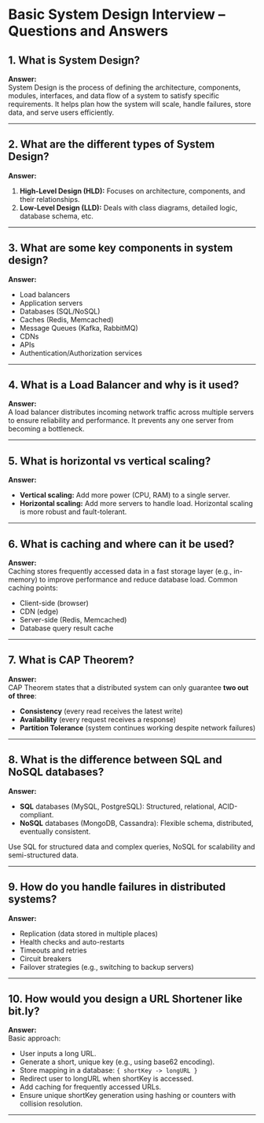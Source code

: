# Basic System Design Interview – Questions and Answers

## 1. What is System Design?

**Answer:**  
System Design is the process of defining the architecture, components, modules, interfaces, and data flow of a system to satisfy specific requirements. It helps plan how the system will scale, handle failures, store data, and serve users efficiently.

---

## 2. What are the different types of System Design?

**Answer:**  
1. **High-Level Design (HLD):** Focuses on architecture, components, and their relationships.
2. **Low-Level Design (LLD):** Deals with class diagrams, detailed logic, database schema, etc.

---

## 3. What are some key components in system design?

**Answer:**  
- Load balancers  
- Application servers  
- Databases (SQL/NoSQL)  
- Caches (Redis, Memcached)  
- Message Queues (Kafka, RabbitMQ)  
- CDNs  
- APIs  
- Authentication/Authorization services

---

## 4. What is a Load Balancer and why is it used?

**Answer:**  
A load balancer distributes incoming network traffic across multiple servers to ensure reliability and performance. It prevents any one server from becoming a bottleneck.

---

## 5. What is horizontal vs vertical scaling?

**Answer:**  
- **Vertical scaling:** Add more power (CPU, RAM) to a single server.  
- **Horizontal scaling:** Add more servers to handle load. Horizontal scaling is more robust and fault-tolerant.

---

## 6. What is caching and where can it be used?

**Answer:**  
Caching stores frequently accessed data in a fast storage layer (e.g., in-memory) to improve performance and reduce database load. Common caching points:
- Client-side (browser)
- CDN (edge)
- Server-side (Redis, Memcached)
- Database query result cache

---

## 7. What is CAP Theorem?

**Answer:**  
CAP Theorem states that a distributed system can only guarantee **two out of three**:
- **Consistency** (every read receives the latest write)
- **Availability** (every request receives a response)
- **Partition Tolerance** (system continues working despite network failures)

---

## 8. What is the difference between SQL and NoSQL databases?

**Answer:**
- **SQL** databases (MySQL, PostgreSQL): Structured, relational, ACID-compliant.
- **NoSQL** databases (MongoDB, Cassandra): Flexible schema, distributed, eventually consistent.

Use SQL for structured data and complex queries, NoSQL for scalability and semi-structured data.

---

## 9. How do you handle failures in distributed systems?

**Answer:**
- Replication (data stored in multiple places)
- Health checks and auto-restarts
- Timeouts and retries
- Circuit breakers
- Failover strategies (e.g., switching to backup servers)

---

## 10. How would you design a URL Shortener like bit.ly?

**Answer:**  
Basic approach:
- User inputs a long URL.
- Generate a short, unique key (e.g., using base62 encoding).
- Store mapping in a database: `{ shortKey -> longURL }`
- Redirect user to longURL when shortKey is accessed.
- Add caching for frequently accessed URLs.
- Ensure unique shortKey generation using hashing or counters with collision resolution.

---
